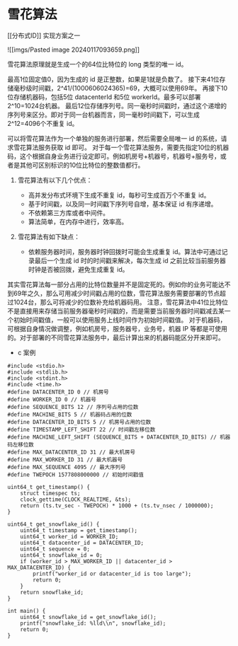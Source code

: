 # 雪花算法

[[分布式ID]] 实现方案之一


![[imgs/Pasted image 20240117093659.png]]

雪花算法原理就是生成一个的64位比特位的 long 类型的唯一 id。

最高1位固定值0，因为生成的 id 是正整数，如果是1就是负数了。
接下来41位存储毫秒级时间戳，2^41/(1000606024365)=69，大概可以使用69年。
再接下10位存储机器码，包括5位 datacenterId 和5位 workerId。最多可以部署2^10=1024台机器。
最后12位存储序列号。同一毫秒时间戳时，通过这个递增的序列号来区分。即对于同一台机器而言，同一毫秒时间戳下，可以生成2^12=4096个不重复 id。

可以将雪花算法作为一个单独的服务进行部署，然后需要全局唯一 id 的系统，请求雪花算法服务获取 id 即可。
对于每一个雪花算法服务，需要先指定10位的机器码，这个根据自身业务进行设定即可。例如机房号+机器号，机器号+服务号，或者是其他可区别标识的10位比特位的整数值都行。

1. 雪花算法有以下几个优点：
    - 高并发分布式环境下生成不重复 id，每秒可生成百万个不重复 id。
    - 基于时间戳，以及同一时间戳下序列号自增，基本保证 id 有序递增。
    - 不依赖第三方库或者中间件。
    - 算法简单，在内存中进行，效率高。

2. 雪花算法有如下缺点：
    - 依赖服务器时间，服务器时钟回拨时可能会生成重复 id。算法中可通过记录最后一个生成 id 时的时间戳来解决，每次生成 id 之前比较当前服务器时钟是否被回拨，避免生成重复 id。

其实雪花算法每一部分占用的比特位数量并不是固定死的。例如你的业务可能达不到69年之久，那么可用减少时间戳占用的位数，雪花算法服务需要部署的节点超过1024台，那么可将减少的位数补充给机器码用。
注意，雪花算法中41位比特位不是直接用来存储当前服务器毫秒时间戳的，而是需要当前服务器时间戳减去某一个初始时间戳值，一般可以使用服务上线时间作为初始时间戳值。
对于机器码，可根据自身情况做调整，例如机房号，服务器号，业务号，机器 IP 等都是可使用的。对于部署的不同雪花算法服务中，最后计算出来的机器码能区分开来即可。

- c 案例
```shell
#include <stdio.h>
#include <stdlib.h>
#include <stdint.h>
#include <time.h>
#define DATACENTER_ID 0 // 机房号
#define WORKER_ID 0 // 机器号
#define SEQUENCE_BITS 12 // 序列号占用的位数
#define MACHINE_BITS 5 // 机器码占用的位数
#define DATACENTER_ID_BITS 5 // 机房号占用的位数
#define TIMESTAMP_LEFT_SHIFT 22 // 时间戳左移位数
#define MACHINE_LEFT_SHIFT (SEQUENCE_BITS + DATACENTER_ID_BITS) // 机器码左移位数
#define MAX_DATACENTER_ID 31 // 最大机房号
#define MAX_WORKER_ID 31 // 最大机器号
#define MAX_SEQUENCE 4095 // 最大序列号
#define TWEPOCH 1577808000000 // 初始时间戳值

uint64_t get_timestamp() {
    struct timespec ts;
    clock_gettime(CLOCK_REALTIME, &ts);
    return (ts.tv_sec - TWEPOCH) * 1000 + (ts.tv_nsec / 1000000);
}

uint64_t get_snowflake_id() {
    uint64_t timestamp = get_timestamp();
    uint64_t worker_id = WORKER_ID;
    uint64_t datacenter_id = DATACENTER_ID;
    uint64_t sequence = 0;
    uint64_t snowflake_id = 0;
    if (worker_id > MAX_WORKER_ID || datacenter_id > MAX_DATACENTER_ID) {
        printf("worker_id or datacenter_id is too large");
        return 0;
    }
    return snowflake_id;
}

int main() {
    uint64_t snowflake_id = get_snowflake_id();
    printf("snowflake_id: %lld\\n", snowflake_id);
    return 0;
}
```
